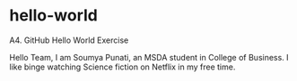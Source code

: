 # hello-world
A4. GitHub Hello World Exercise

  
Hello Team, 
  I am Soumya Punati, an MSDA student in College of Business. 
  I like binge watching Science fiction on Netflix in my free time. 
  
